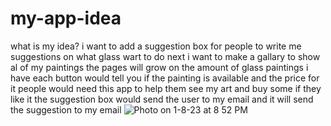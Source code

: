 # my-app-idea
what is my idea?
i want to add a suggestion box for people to write me suggestions on what glass wart to do next 
i want to make a gallary to show al of my paintings 
the pages will grow on the amount of glass paintings i have
each button would tell you if the painting is available and the price for it 
people would need this app to help them see my art and buy some if they like it
the suggestion box would send the user to my email and it will send the suggestion to my email
![Photo on 1-8-23 at 8 52 PM](https://user-images.githubusercontent.com/75042573/211230293-ec1a9ace-8ac0-41f9-af2d-0a03aac3f2ab.jpg)

